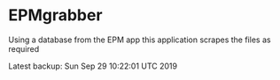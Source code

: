 # EPMgrabber
Using a database from the EPM app this application scrapes the files as required


Latest backup: Sun Sep 29 10:22:01 UTC 2019
